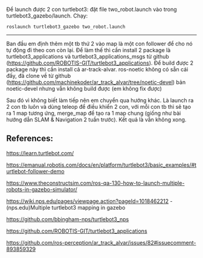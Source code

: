 Để launch được 2 con turtlebot3: đặt file two_robot.launch vào trong turtlebot3_gazebo/launch. Chạy:
```
roslaunch turtlebot3_gazebo two_robot.launch
```
___
Ban đầu em định thêm một tb thứ 2 vào map là một con follower để cho nó tự động đi theo con còn lại. Để làm thế thì cần install 2 package là 
turtlebot3_applications và turtlebot3_applications_msgs từ github (https://github.com/ROBOTIS-GIT/turtlebot3_applications). Để build được 2 package này thì cần install cả ar-track-alvar. 
ros-noetic không có sẵn cái đấy, đã clone về từ github (https://github.com/machinekoder/ar_track_alvar/tree/noetic-devel) bản noetic-devel nhưng vẫn không build được (em không fix được)

Sau đó vì không biết làm tiếp nên em chuyển qua hướng khác.
Là launch ra 2 con tb luôn và dùng teleop để điều khiển 2 con, với mỗi con tb thì sẽ tạo ra 1 map tương ứng, merge_map để tạo ra 1 map chung 
(giống như bài hướng dẫn SLAM & Navigation 2 tuần trước). Kết quả là vẫn không xong.


## References:

https://learn.turtlebot.com/

https://emanual.robotis.com/docs/en/platform/turtlebot3/basic_examples/#turtlebot-follower-demo

https://www.theconstructsim.com/ros-qa-130-how-to-launch-multiple-robots-in-gazebo-simulator/

https://wiki.nps.edu/pages/viewpage.action?pageId=1018462212 - (nps.edu)Multiple turtlebot3 mapping in gazebo

https://github.com/bbingham-nps/turtlebot3_nps

https://github.com/ROBOTIS-GIT/turtlebot3_applications

https://github.com/ros-perception/ar_track_alvar/issues/82#issuecomment-893859329
